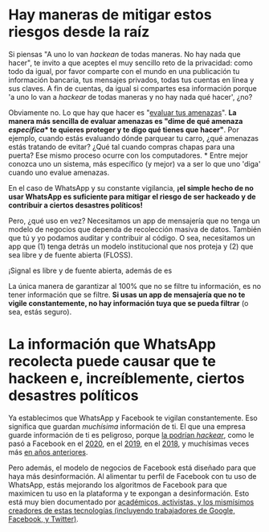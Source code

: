 # Hay maneras de mitigar estos riesgos desde la raíz

Si piensas "A uno lo van *hackean* de todas maneras. No hay nada que hacer", te invito a que aceptes el muy sencillo reto de la privacidad: como todo da igual, por favor comparte con el mundo en una publicación tu información bancaria, tus mensajes privados, todas tus cuentas en línea y sus claves. A fin de cuentas, da igual si compartes esa información porque 'a uno lo van a *hackear* de todas maneras y no hay nada qué hacer', ¿no?

Obviamente no. Lo que hay que hacer es "[evaluar tus amenazas](https://sec.eff.org/topics/threat-modeling)". **La manera más sencilla de evaluar amenazas es "dime de qué amenaza *específica*\* te quieres proteger y te digo qué tienes que hacer"**. Por ejemplo, cuando estás evaluando dónde parquear tu carro, ¿qué amenazas estás tratando de evitar? ¿Qué tal cuando compras chapas para una puerta? Ese mismo proceso ocurre con los computadores.
\* Entre mejor conozca uno un sistema, más específico (y mejor) va a ser lo que uno 'diga' cuando uno evalue amenazas.

En el caso de WhatsApp y su constante vigilancia, **¡el simple hecho de no usar WhatsApp es suficiente para mitigar el riesgo de ser hackeado y de contribuir a ciertos desastres políticos!**

Pero, ¿qué uso en vez? Necesitamos un app de mensajería que no tenga un modelo de negocios que dependa de recolección masiva de datos. También que tú y yo podamos auditar y contribuir al código. O sea, necesitamos un app que (1) tenga detrás un modelo institucional que nos proteja y (2) que sea libre y de fuente abierta (FLOSS).

¡Signal es libre y de fuente abierta, además de es

La única manera de garantizar al 100% que no se filtre tu información, es no tener información que se filtre. **Si usas un app de mensajería que no te vigile constantemente, no hay información tuya que se pueda filtrar** (o sea, estás seguro).

# La información que WhatsApp recolecta puede causar que te hackeen e, increíblemente, ciertos desastres políticos
Ya establecimos que WhatsApp y Facebook te vigilan constantemente. Eso significa que guardan *muchísima* información de ti. El que una empresa guarde información de ti es peligroso, porque [la podrían *hackear*](https://youtu.be/fHhNWAKw0bY), como le pasó a Facebook en el [2020](https://www.forbes.com/sites/zakdoffman/2020/04/20/facebook-users-beware-hackers-just-sold-267-million-of-your-profiles-for-540/), en el [2019](https://www.cbsnews.com/news/millions-facebook-user-records-exposed-amazon-cloud-server/), en el [2018](https://www.bbc.com/news/technology-45686890), y muchísimas veces más [en años anteriores](https://selfkey.org/facebooks-data-breaches-a-timeline/).

Pero además, el modelo de negocios de Facebook está diseñado para que haya más desinformación. Al alimentar tu perfil de Facebook con tu uso de WhatsApp, estás mejorando los algoritmos de Facebook para que maximicen tu uso en la plataforma y te expongan a desinformación. Esto está muy bien documentado por [académicos, activistas, y los mismísimos creadores de estas tecnologías (incluyendo trabajadores de Google, Facebook, y Twitter)](https://www.thesocialdilemma.com/the-dilemma/).


